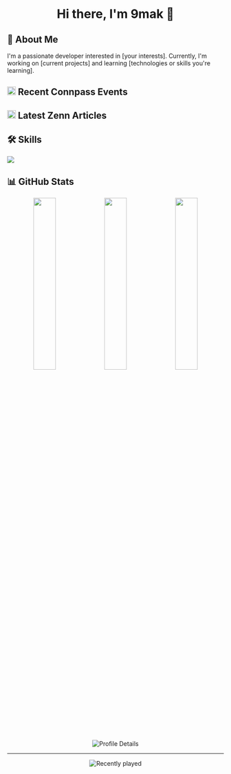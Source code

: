 <h1 align="center">Hi there, I'm 9mak 👋</h1>

## 🐻 About Me

I'm a passionate developer interested in [your interests]. Currently, I'm working on [current projects] and learning [technologies or skills you're learning].

## <img src="https://connpass.com/static/img/api/connpass_logo_3.png" height="20" alt="connpass logo"> Recent Connpass Events

<!-- This section is automatically updated by GitHub Actions -->

## <img src="https://zenn.dev/images/logo-transparent.png" height="20" alt="Zenn logo"> Latest Zenn Articles

<!-- This section is automatically updated by GitHub Actions -->

## 🛠 Skills

<!-- This section is automatically updated by GitHub Actions -->
<a href="https://skillicons.dev">
  <img src="https://skillicons.dev/icons?i=js,html,css,python,docker&perline=6" />
</a>

## 📊 GitHub Stats

<div align="center">
  <img src="http://github-profile-summary-cards.vercel.app/api/cards/stats?username=9mak&theme=bear" width="32%" />
  <img src="http://github-profile-summary-cards.vercel.app/api/cards/repos-per-language?username=9mak&theme=bear" width="32%" />
  <img src="http://github-profile-summary-cards.vercel.app/api/cards/productive-time?username=9mak&theme=bear&utcOffset=8" width="32%" />
</div>

<p align="center">
  <img src="http://github-profile-summary-cards.vercel.app/api/cards/profile-details?username=9mak&theme=bear" alt="Profile Details" />
</p>

---

<p align="center">
  <img src="https://spotify-recently-played-readme.vercel.app/api?user=kazuki19940919&count=6&width=700" alt="Recently played" />
</p>